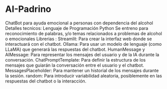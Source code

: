 # AI-Padrino
ChatBot para ayuda emocional a personas con dependencia del alcohol
Detalles tecnicos: 
Lenguaje de Programación Python
Se entreno para reconocimiento de palabras, y/o temas relacionados a problemas de alcohol o emocionales
Librerias  :
Streamlit: Para crear la interfaz web donde se interactuará con el chatbot.
Ollama: Para usar un modelo de lenguaje (como LLaMA) que generará las respuestas del chatbot.
HumanMessage y AIMessage: Para representar los mensajes del usuario y de la IA durante la conversación.
ChatPromptTemplate: Para definir la estructura de los mensajes que guiarán la conversación entre el usuario y el chatbot.
MessagesPlaceholder: Para mantener un historial de los mensajes durante la sesión.
random: Para introducir variabilidad aleatoria, posiblemente en las respuestas del chatbot o la interacción.


